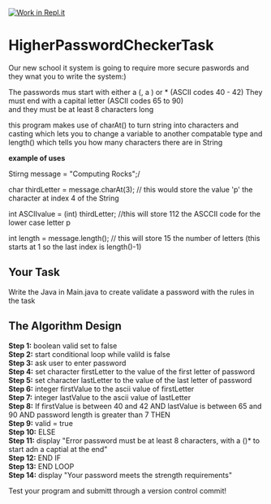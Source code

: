 [![Work in Repl.it](https://classroom.github.com/assets/work-in-replit-14baed9a392b3a25080506f3b7b6d57f295ec2978f6f33ec97e36a161684cbe9.svg)](https://classroom.github.com/online_ide?assignment_repo_id=3896684&assignment_repo_type=AssignmentRepo)
# HigherPasswordCheckerTask

Our new school it system is going to require more secure paswords and they wnat you to write the system:)

The passwords mus start with either a (, a ) or * (ASCII codes 40 - 42)
They must end with a capital letter (ASCII codes 65 to 90)\
and they must be at least 8 characters long


this program makes use of charAt() to turn string into characters and casting which lets you to change a variable to another compatable type and length() which tells you how many characters there are in String

**example of uses**

Stirng message = "Computing Rocks";/

char thirdLetter = message.charAt(3); // this would store the value 'p' the character at index 4 of the String

int ASCIIvalue = (int) thirdLetter; //this will store 112 the ASCCII code for the lower case letter p

int length = message.length(); // this will store 15 the number of letters (this starts at 1 so the last index is length()-1)

## Your Task

Write the Java in Main.java to create validate a password with the rules in the task

## The Algorithm Design

**Step 1:** boolean valid set to false\
**Step 2:**	start conditional loop while valild is false\
**Step 3:**	  ask user to enter password\
**Step 4:**	  set character firstLetter to the value of the first letter of password\
**Step 5:**   set character lastLetter to the value of the last letter of password\
**Step 6:**	  integer firstValue to the ascii value of firstLetter\
**Step 7:**   integer lastValue to the ascii value of lastLetter\
**Step 8:**     If firstValue is between 40 and 42 AND lastValue is between 65 and 90 AND password length is greater than 7 THEN\
**Step 9:**       valid = true\
**Step 10:**     ELSE\
**Step 11:**       display "Error password must be at least 8 characters, with a ()* to start adn a captial at the end"\
**Step 12:**     END IF\
**Step 13:** END LOOP\
**Step 14:** display "Your password meets the strength requirements"

Test your program and submitt through a version control commit!

